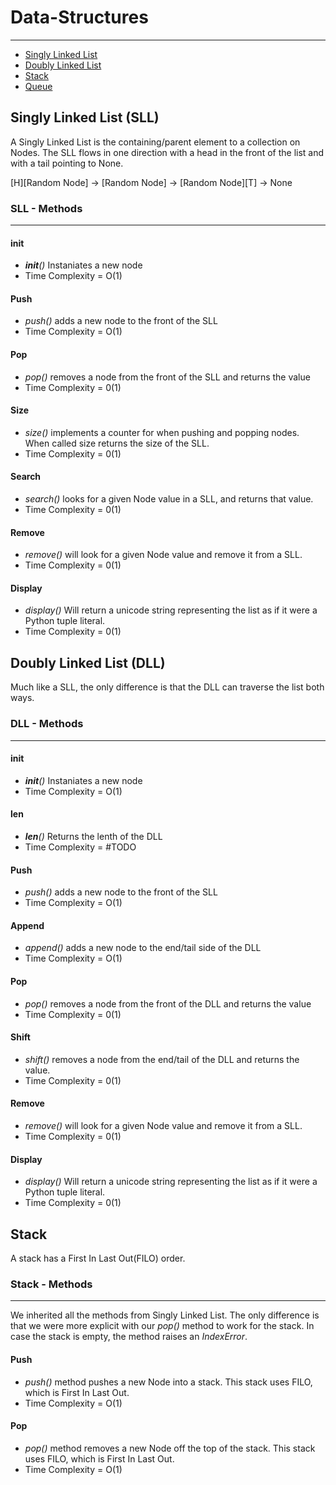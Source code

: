 # Data-Structures
-------------------
* [Singly Linked List](https://codefellows.github.io/sea-python-401d7/lectures/linked_list.html)
* [Doubly Linked List](https://codefellows.github.io/sea-python-401d7/lectures/double_linked_list.html)
* [Stack](https://codefellows.github.io/sea-python-401d7/lectures/stack.html)
* [Queue](https://codefellows.github.io/sea-python-401d7/lectures/queue.html)

## Singly Linked List (SLL)
A Singly Linked List is the containing/parent element to a collection on Nodes. The SLL flows in one direction with a head in the front of the list and with a tail pointing to None.

[H][Random Node] -> [Random Node] -> [Random Node][T] -> None
### SLL - Methods
-------------------
#### __init__
* *__init__()* Instaniates a new node
* Time Complexity = O(1)

#### Push
* *push()* adds a new node to the front of the SLL
* Time Complexity = O(1)

#### Pop
* *pop()* removes a node from the front of the SLL and returns the value
* Time Complexity = 0(1)

#### Size
* *size()* implements a counter for when pushing and popping nodes. When called size returns the size of the SLL.
* Time Complexity = 0(1)

#### Search
* *search()* looks for a given Node value in a SLL, and returns that value.
* Time Complexity = 0(1)

#### Remove
* *remove()* will look for a given Node value and remove it from a SLL.
* Time Complexity = 0(1)

#### Display
* *display()* Will return a unicode string representing the list as if it were a Python tuple literal.
* Time Complexity = 0(1)

## Doubly Linked List (DLL)
Much like a SLL, the only difference is that the DLL can traverse the list both ways.

### DLL - Methods
-------------------
#### __init__
* *__init__()* Instaniates a new node
* Time Complexity = O(1)

#### __len__
* *__len__()* Returns the lenth of the DLL
* Time Complexity = #TODO
#### Push
* *push()* adds a new node to the front of the SLL
* Time Complexity = O(1)

#### Append
* *append()* adds a new node to the end/tail side of the DLL
* Time Complexity = O(1)

#### Pop
* *pop()* removes a node from the front of the DLL and returns the value
* Time Complexity = 0(1)

#### Shift
* *shift()* removes a node from the end/tail of the DLL and returns the value.
* Time Complexity = 0(1)

#### Remove
* *remove()* will look for a given Node value and remove it from a SLL.
* Time Complexity = 0(1)

#### Display
* *display()* Will return a unicode string representing the list as if it were a Python tuple literal.
* Time Complexity = 0(1)
## Stack
A stack has a First In Last Out(FILO) order. 
### Stack - Methods
-------------------
We inherited all the methods from Singly Linked List. The only difference is that we were more explicit with our *pop()* method to work for the stack. In case the stack is empty, the method raises an *IndexError*.

#### Push
* *push()* method pushes a new Node into a stack. This stack uses FILO, which is First In Last Out.
* Time Complexity  = O(1)

#### Pop
* *pop()* method removes a new Node off the top of the stack. This stack uses FILO, which is First In Last Out.
* Time Complexity = O(1)